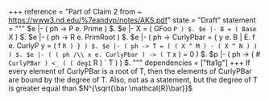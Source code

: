 +++
reference = "Part of Claim 2 from ~ https://www3.nd.edu/%7eandyp/notes/AKS.pdf"
state = "Draft"
statement = """
$e |- ( ph -> P e. Prime ) $.
$e |- X = ( GFoo ` P ) $.
$e |- B = ( Base ` X ) $.
$e |- ( ph -> R e. PrimRoot ) $.
$e |- ( ph -> CurlyPbar = { y e. B | E. f e. CurlyP y = ( f ` R ) } ) $.
$e |- ( ph -> T = ( ( X ^ M ) - ( X ^ N ) ) ) $.
$e |- ( ( ph /\\ x e. CurlyPbar ) -> ( T ` x ) = 0 ) $.
$p |- ( ph -> ( # ` CurlyPBar ) <_ ( ( deg1 ` R ) ` T ) ) $.
"""
dependencies = ["fta1g"]
+++
If every element of CurlyPBar is a root of T, then the elements of CurlyPBar are bound by the degree of T.
Also, not as a statement, but the degree of T is greater equal than $N^{\sqrt{\bar \mathcal{R}\bar}}$
